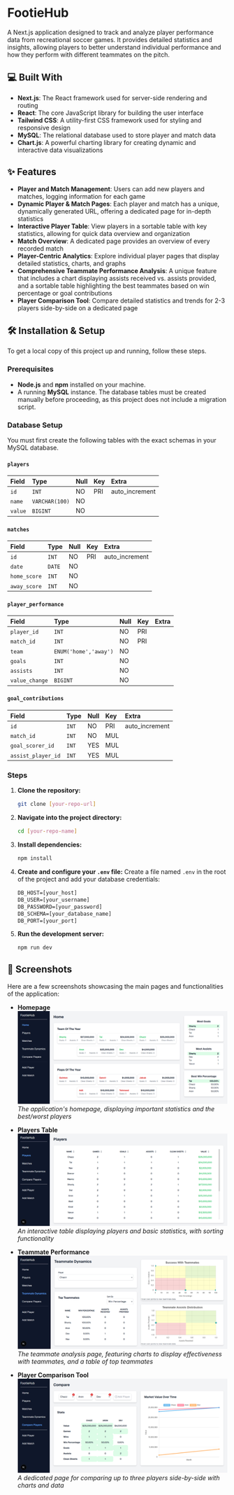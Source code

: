 # FootieHub

A Next.js application designed to track and analyze player performance data from recreational soccer games. It provides detailed statistics and insights, allowing players to better understand individual performance and how they perform with different teammates on the pitch.

## 💻 Built With

* **Next.js**: The React framework used for server-side rendering and routing
* **React**: The core JavaScript library for building the user interface
* **Tailwind CSS**: A utility-first CSS framework used for styling and responsive design
* **MySQL**: The relational database used to store player and match data
* **Chart.js**: A powerful charting library for creating dynamic and interactive data visualizations

## ✨ Features

* **Player and Match Management**: Users can add new players and matches, logging information for each game
* **Dynamic Player & Match Pages**: Each player and match has a unique, dynamically generated URL, offering a dedicated page for in-depth statistics
* **Interactive Player Table**: View players in a sortable table with key statistics, allowing for quick data overview and organization
* **Match Overview**: A dedicated page provides an overview of every recorded match
* **Player-Centric Analytics**: Explore individual player pages that display detailed statistics, charts, and graphs
* **Comprehensive Teammate Performance Analysis**: A unique feature that includes a chart displaying assists received vs. assists provided, and a sortable table highlighting the best teammates based on win percentage or goal contributions
* **Player Comparison Tool**: Compare detailed statistics and trends for 2-3 players side-by-side on a dedicated page

## 🛠️ Installation & Setup

To get a local copy of this project up and running, follow these steps.

### Prerequisites

* **Node.js** and **npm** installed on your machine.
* A running **MySQL** instance. The database tables must be created manually before proceeding, as this project does not include a migration script.

### Database Setup

You must first create the following tables with the exact schemas in your MySQL database.

#### `players`
| Field      | Type         | Null | Key | Extra          |
| :--------- | :----------- | :--- | :-- | :------------- |
| `id`       | `INT`        | NO   | PRI | auto_increment |
| `name`     | `VARCHAR(100)` | NO   |     |                |
| `value`    | `BIGINT`     | NO   |     |                |

#### `matches`
| Field        | Type     | Null | Key | Extra          |
| :----------- | :------- | :--- | :-- | :------------- |
| `id`         | `INT`    | NO   | PRI | auto_increment |
| `date`       | `DATE`   | NO   |     |                |
| `home_score` | `INT`    | NO   |     |                |
| `away_score` | `INT`    | NO   |     |                |

#### `player_performance`
| Field        | Type                  | Null | Key | Extra |
| :----------- | :-------------------- | :--- | :-- | :---- |
| `player_id`  | `INT`                 | NO   | PRI |       |
| `match_id`   | `INT`                 | NO   | PRI |       |
| `team`       | `ENUM('home','away')` | NO   |     |       |
| `goals`      | `INT`                 | NO   |     |       |
| `assists`    | `INT`                 | NO   |     |       |
| `value_change` | `BIGINT`            | NO   |     |       |

#### `goal_contributions`
| Field            | Type         | Null | Key | Extra          |
| :--------------- | :----------- | :--- | :-- | :------------- |
| `id`             | `INT`        | NO   | PRI | auto_increment |
| `match_id`       | `INT`        | NO   | MUL |                |
| `goal_scorer_id` | `INT`        | YES  | MUL |                |
| `assist_player_id` | `INT`      | YES  | MUL |                |

### Steps

1.  **Clone the repository:**
    ```bash
    git clone [your-repo-url]
    ```
2.  **Navigate into the project directory:**
    ```bash
    cd [your-repo-name]
    ```
3.  **Install dependencies:**
    ```bash
    npm install
    ```
4.  **Create and configure your `.env` file:**
    Create a file named `.env` in the root of the project and add your database credentials:
    ```
    DB_HOST=[your_host]
    DB_USER=[your_username]
    DB_PASSWORD=[your_password]
    DB_SCHEMA=[your_database_name]
    DB_PORT=[your_port]
    ```
5.  **Run the development server:**
    ```bash
    npm run dev
    ```

## 📸 Screenshots

Here are a few screenshots showcasing the main pages and functionalities of the application:
* **Homepage**
    ![Screenshot of the Homepage](https://raw.githubusercontent.com/Chazz236/FootieHub/main/footiehub/_assets/Home.PNG)
    _The application's homepage, displaying important statistics and the best/worst players_

* **Players Table**
    ![Screenshot of the sortable Players Table](https://raw.githubusercontent.com/Chazz236/FootieHub/main/footiehub/_assets/Players.PNG)
    _An interactive table displaying players and basic statistics, with sorting functionality_

* **Teammate Performance**
    ![Screenshot of the Teammate Performance Page](https://raw.githubusercontent.com/Chazz236/FootieHub/main/footiehub/_assets/Teammate%20Dynamics.PNG)
    _The teammate analysis page, featuring charts to display effectiveness with teammates, and a table of top teammates_

* **Player Comparison Tool**
    ![Screenshot of the Player Comparison Tool](https://raw.githubusercontent.com/Chazz236/FootieHub/main/footiehub/_assets/Compare.PNG)
    _A dedicated page for comparing up to three players side-by-side with charts and data_
